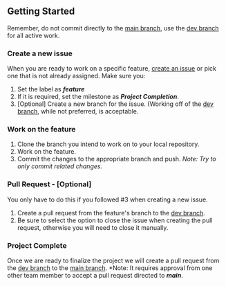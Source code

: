 ## Getting Started
Remember, do not commit directly to the [main branch](https://github.com/jmaab/CMPS-455-Project-2), use the [dev branch](https://github.com/jmaab/CMPS-455-Project-2/tree/dev) for all active work.
### Create a new issue
When you are ready to work on a specific feature, [create an issue](https://github.com/jmaab/CMPS-455-Project-2/issues/new/choose) or pick one that is not already assigned. Make sure you:
1. Set the label as ***feature***
2. If it is required, set the milestone as ***Project Completion***.
3. \[Optional\] Create a new branch for the issue. (Working off of the [dev branch](https://github.com/jmaab/CMPS-455-Project-2/tree/dev), while not preferred, is acceptable.
### Work on the feature
1. Clone the branch you intend to work on to your local repository.
2. Work on the feature.
3. Commit the changes to the appropriate branch and push. *Note: Try to only commit related changes.*
### Pull Request - \[Optional\]
You only have to do this if you followed #3 when creating a new issue.
1. Create a pull request from the feature's branch to the [dev branch](https://github.com/jmaab/CMPS-455-Project-2/tree/dev).
2. Be sure to select the option to close the issue when creating the pull request, otherwise you will need to close it manually.
### Project Complete
Once we are ready to finalize the project we will create a pull request from the [dev branch](https://github.com/jmaab/CMPS-455-Project-2/tree/dev) to the [main branch](https://github.com/jmaab/CMPS-455-Project-2). *Note: It requires approval from one other team member to accept a pull request directed to ***main***.
